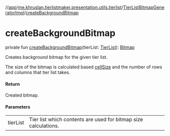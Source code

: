 //[app](../../../index.md)/[me.khruslan.tierlistmaker.presentation.utils.tierlist](../index.md)/[TierListBitmapGeneratorImpl](index.md)/[createBackgroundBitmap](create-background-bitmap.md)

# createBackgroundBitmap

private fun [createBackgroundBitmap](create-background-bitmap.md)(tierList: [TierList](../../me.khruslan.tierlistmaker.data.models.tierlist/-tier-list/index.md)): [Bitmap](https://developer.android.com/reference/kotlin/android/graphics/Bitmap.html)

Creates background bitmap for the given tier list.

The size of the bitmap is calculated based [cellSize](cell-size.md) and the number of rows and columns that tier list takes.

#### Return

Created bitmap.

#### Parameters

| | |
|---|---|
| tierList | Tier list which contents are used for bitmap size calculations. |
